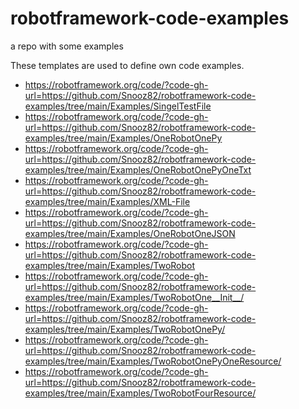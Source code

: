 # robotframework-code-examples
a repo with some examples


These templates are used to define own code examples.

- https://robotframework.org/code/?code-gh-url=https://github.com/Snooz82/robotframework-code-examples/tree/main/Examples/SingelTestFile
- https://robotframework.org/code/?code-gh-url=https://github.com/Snooz82/robotframework-code-examples/tree/main/Examples/OneRobotOnePy
- https://robotframework.org/code/?code-gh-url=https://github.com/Snooz82/robotframework-code-examples/tree/main/Examples/OneRobotOnePyOneTxt
- https://robotframework.org/code/?code-gh-url=https://github.com/Snooz82/robotframework-code-examples/tree/main/Examples/XML-File
- https://robotframework.org/code/?code-gh-url=https://github.com/Snooz82/robotframework-code-examples/tree/main/Examples/OneRobotOneJSON
- https://robotframework.org/code/?code-gh-url=https://github.com/Snooz82/robotframework-code-examples/tree/main/Examples/TwoRobot
- https://robotframework.org/code/?code-gh-url=https://github.com/Snooz82/robotframework-code-examples/tree/main/Examples/TwoRobotOne__Init__/
- https://robotframework.org/code/?code-gh-url=https://github.com/Snooz82/robotframework-code-examples/tree/main/Examples/TwoRobotOnePy/
- https://robotframework.org/code/?code-gh-url=https://github.com/Snooz82/robotframework-code-examples/tree/main/Examples/TwoRobotOnePyOneResource/
- https://robotframework.org/code/?code-gh-url=https://github.com/Snooz82/robotframework-code-examples/tree/main/Examples/TwoRobotFourResource/
